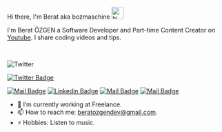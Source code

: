  Hi there, I'm Berat aka bozmaschine <img src="https://user-images.githubusercontent.com/1303154/88677602-1635ba80-d120-11ea-84d8-d263ba5fc3c0.gif" width="28px" alt="hi">

I'm Berat ÖZGEN a Software Developer and Part-time Content Creator on [Youtube](https://www.youtube.com/channel/UCm5l8-8axI8LNMPlovzaEOQ). I share coding videos and tips.

<br>

![Twitter](https://img.shields.io/badge/<handle>-%231DA1F2.svg?style=for-the-badge&logo=Twitter&logoColor=white&link=https://twitter.com/bozmaschine)

[![Twitter Badge](https://img.shields.io/badge/-@bozmaschine-1ca0f1?style=flat&labelColor=1ca0f1&logo=twitter&logoColor=white&link=https://twitter.com/bozmaschine)](hgitttps://twitter.com/bozmaschine) 


[![Mail Badge](https://img.shields.io/badge/-bozmaschine-e74c3c?style=flat&labelColor=e74c3c&logo=youtube&logoColor=white)](https://www.youtube.com/channel/UCm5l8-8axI8LNMPlovzaEOQ) [![Linkedin Badge](https://img.shields.io/badge/-Berat-0e76a8?style=flat&labelColor=0e76a8&logo=linkedin&logoColor=white)](https://www.linkedin.com/in/beratozgenn/) [![Mail Badge](https://img.shields.io/badge/-@bozmaschine-e84393?style=flat&labelColor=e84393&logo=instagram&logoColor=white)](https://instagram.com/bozmaschine) [![Mail Badge](https://img.shields.io/badge/-beratozgendev-c0392b?style=flat&labelColor=c0392b&logo=gmail&logoColor=white)](mailto:beratozgendev@gmail.com)

<!-- TODO: Add last video link -->

- 🔭 I’m currently working at Freelance.
- 📫 How to reach me: beratozgendev@gmail.com.
- ⚡ Hobbies: Listen to music.
